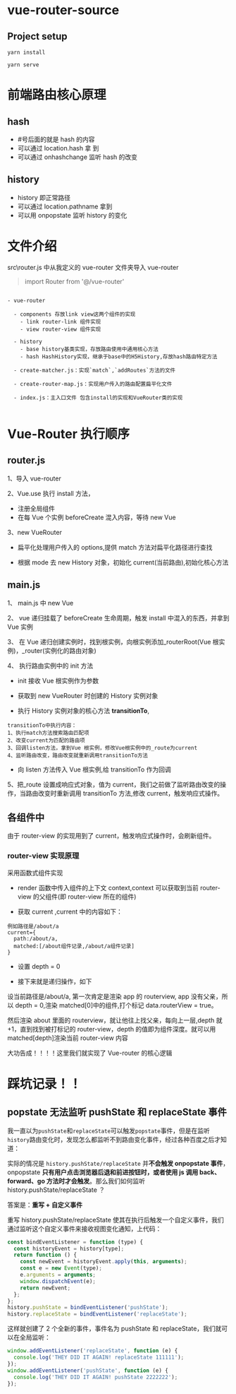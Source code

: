 # vue-router-source

## Project setup

```
yarn install

yarn serve
```

# 前端路由核心原理

## hash

- #号后面的就是 hash 的内容
- 可以通过 location.hash 拿 到
- 可以通过 onhashchange 监听 hash 的改变

## history

- history 即正常路径
- 可以通过 location.pathname 拿到
- 可以用 onpopstate 监听 history 的变化

# 文件介绍

src\router.js 中从我定义的 vue-router 文件夹导入 vue-router

> import Router from '@/vue-router'

```

- vue-router

  - components 存放link view这两个组件的实现
    - link router-link 组件实现
    - view router-view 组件实现

  - history
    - base history基类实现，存放路由使用中通用核心方法
    - hash HashHistory实现，继承于base中的H5History,存放hash路由特定方法

  - create-matcher.js：实现`match`,`addRoutes`方法的文件

  - create-router-map.js：实现用户传入的路由配置扁平化文件

  - index.js：主入口文件 包含install的实现和VueRouter类的实现


```

# Vue-Router 执行顺序

## router.js

1、导入 vue-router

2、Vue.use 执行 install 方法，

- 注册全局组件
- 在每 Vue 个实例 beforeCreate 混入内容，等待 new Vue

3、new VueRouter

- 扁平化处理用户传入的 options,提供 match 方法对扁平化路径进行查找

- 根据 mode 去 new History 对象，初始化 current(当前路由),初始化核心方法

## main.js

1、 main.js 中 new Vue

2、 vue 递归挂载了 beforeCreate 生命周期，触发 install 中混入的东西，并拿到 Vue 实例

3、 在 Vue 递归创建实例时，找到根实例，向根实例添加\_routerRoot(Vue 根实例)，\_router(实例化的路由对象)

4、 执行路由实例中的 init 方法

- init 接收 Vue 根实例作为参数

- 获取到 new VueRouter 时创建的 History 实例对象

- 执行 History 实例对象的核心方法 **transitionTo**,

```
transitionTo中执行内容：
1、执行match方法搜索路由匹配项
2、改变current为匹配的路由项
3、回调listen方法，拿到Vue 根实例，修改Vue根实例中的_route为current
4、监听路由改变，路由改变就重新调用transitionTo方法
```

- 向 listen 方法传入 Vue 根实例,给 transitionTo 作为回调

5、把\_route 设置成响应式对象，值为 current，我们之前做了监听路由改变的操作，当路由改变时重新调用 transitionTo 方法,修改 current，触发响应式操作。

## 各组件中

由于 router-view 的实现用到了 current，触发响应式操作时，会刷新组件。

### router-view 实现原理

采用函数式组件实现

- render 函数中传入组件的上下文 context,context 可以获取到当前 router-view 的父组件(即 router-view 所在的组件)

- 获取 current ,current 中的内容如下：

```
例如路径是/about/a
current={
  path:/about/a,
  matched:[/about组件记录,/about/a组件记录]
}
```

- 设置 depth = 0

- 接下来就是递归操作，如下

设当前路径是/about/a, 第一次肯定是渲染 app 的 routerview, app 没有父亲，所以 depth = 0,渲染 matched[0]中的组件,打个标记 data.routerView = true。

然后渲染 about 里面的 routerview，就让他往上找父亲，每向上一层,depth 就+1，直到找到被打标记的 router-view，depth 的值即为组件深度。就可以用 matched[depth]渲染当前 router-view 内容

大功告成！！！！这里我们就实现了 Vue-router 的核心逻辑

# 踩坑记录！！

## popstate 无法监听 pushState 和 replaceState 事件

我一直以为`pushState`和`replaceState`可以触发`popstate`事件，但是在监听`history`路由变化时，发现怎么都监听不到路由变化事件，经过各种百度之后才知道：

实际的情况是 `history.pushState/replaceState` 并**不会触发 onpopstate 事件**，onpopstate **只有用户点击浏览器后退和前进按钮时，或者使用 js 调用 back、forward、go 方法时才会触发**。那么我们如何监听 history.pushState/replaceState ？

答案是：**重写 + 自定义事件**

重写 history.pushState/replaceState 使其在执行后触发一个自定义事件，我们通过监听这个自定义事件来接收视图变化通知，上代码：

```js
const bindEventListener = function (type) {
  const historyEvent = history[type];
  return function () {
    const newEvent = historyEvent.apply(this, arguments);
    const e = new Event(type);
    e.arguments = arguments;
    window.dispatchEvent(e);
    return newEvent;
  };
};
history.pushState = bindEventListener('pushState');
history.replaceState = bindEventListener('replaceState');
```

这样就创建了 2 个全新的事件，事件名为 pushState 和 replaceState，我们就可以在全局监听：

```js
window.addEventListener('replaceState', function (e) {
  console.log('THEY DID IT AGAIN! replaceState 111111');
});
window.addEventListener('pushState', function (e) {
  console.log('THEY DID IT AGAIN! pushState 2222222');
});
```
